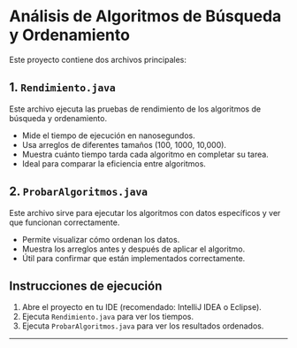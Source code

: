 # Análisis de Algoritmos de Búsqueda y Ordenamiento

Este proyecto contiene dos archivos principales:

## 1. `Rendimiento.java`
Este archivo ejecuta las pruebas de rendimiento de los algoritmos de búsqueda y ordenamiento.

- Mide el tiempo de ejecución en nanosegundos.
- Usa arreglos de diferentes tamaños (100, 1000, 10,000).
- Muestra cuánto tiempo tarda cada algoritmo en completar su tarea.
- Ideal para comparar la eficiencia entre algoritmos.

## 2. `ProbarAlgoritmos.java`
Este archivo sirve para ejecutar los algoritmos con datos específicos y ver que funcionan correctamente.

- Permite visualizar cómo ordenan los datos.
- Muestra los arreglos antes y después de aplicar el algoritmo.
- Útil para confirmar que están implementados correctamente.

## Instrucciones de ejecución
1. Abre el proyecto en tu IDE (recomendado: IntelliJ IDEA o Eclipse).
2. Ejecuta `Rendimiento.java` para ver los tiempos.
3. Ejecuta `ProbarAlgoritmos.java` para ver los resultados ordenados.

---
